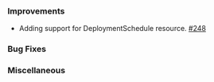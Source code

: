 ### Improvements

- Adding support for DeploymentSchedule resource. [#248](https://github.com/pulumi/pulumi-pulumiservice/issues/248)

### Bug Fixes

### Miscellaneous
